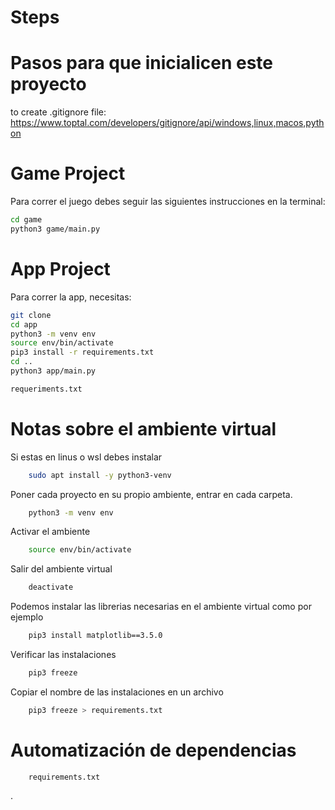 # Steps

# Pasos para que inicialicen este proyecto

to create .gitignore file:
https://www.toptal.com/developers/gitignore/api/windows,linux,macos,python

# Game Project

Para correr el juego debes seguir las siguientes instrucciones en la terminal:

```sh
cd game
python3 game/main.py
```

# App Project

Para correr la app, necesitas:

```sh
git clone
cd app
python3 -m venv env
source env/bin/activate
pip3 install -r requirements.txt
cd ..
python3 app/main.py

requeriments.txt
```

# Notas sobre el ambiente virtual

Si estas en linus o wsl debes instalar

```sh
    sudo apt install -y python3-venv
```

Poner cada proyecto en su propio ambiente, entrar en cada carpeta.

```sh
    python3 -m venv env
```

Activar el ambiente

```sh
    source env/bin/activate
```

Salir del ambiente virtual

```sh
    deactivate
```

Podemos instalar las librerias necesarias en el ambiente virtual como por ejemplo

```sh
    pip3 install matplotlib==3.5.0
```

Verificar las instalaciones

```sh
    pip3 freeze
```

Copiar el nombre de las instalaciones en un archivo

```sh
    pip3 freeze > requirements.txt
```

# Automatización de dependencias

```
    requirements.txt
```

.
